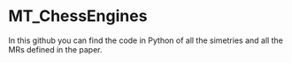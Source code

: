 # MT_ChessEngines

In this github you can find the code in Python of all the simetries and all the MRs defined in the paper. 
